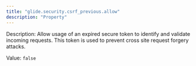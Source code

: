 ```yaml
---
title: "glide.security.csrf_previous.allow"
description: "Property"
---
```


Description: Allow usage of an expired secure token to identify and validate incoming requests.  This token is used to prevent cross site request forgery attacks.

Value: `false`